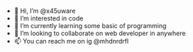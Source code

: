 - 👋 Hi, I’m @x45uware
- 👀 I’m interested in code
- 🌱 I’m currently learning some basic of programming
- 💞️ I’m looking to collaborate on web developer in anywhere
- 📫 You can reach me on ig @mhdnrdrfl

<!---
x45uware/x45uware is a ✨ special ✨ repository because its `README.md` (this file) appears on your GitHub profile.
You can click the Preview link to take a look at your changes.
--->
